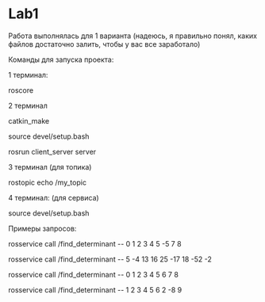 # Lab1
Работа выполнялась для 1 варианта (надеюсь, я правильно понял, каких файлов достаточно залить, чтобы у вас все заработало)

Команды для запуска проекта:

1 терминал: 

roscore

2 терминал 

catkin_make

source devel/setup.bash

rosrun client_server server

3 терминал (для топика)

rostopic echo /my_topic

4 терминал: (для сервиса)

source devel/setup.bash

Примеры запросов:

rosservice call /find_determinant -- 0 1 2 3 4 5 -5 7 8

rosservice call /find_determinant -- 5 -4 13 16 25 -17 18 -52 -2

rosservice call /find_determinant -- 0 1 2 3 4 5 6 7 8

rosservice call /find_determinant -- 1 2 3 4 5 6 2 -8 9
